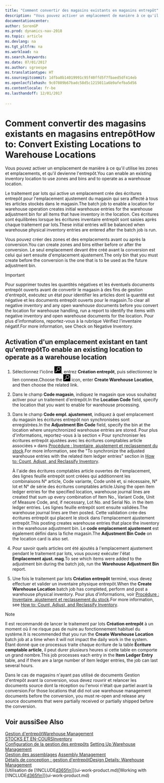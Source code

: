 ```yaml
---
title: "Comment convertir des magasins existants en magasins entrepôt"
description: "Vous pouvez activer un emplacement de manière à ce qu'il utilise les zones et emplacements, et qu'il devienne l'entrepôt."
documentationcenter: 
author: SorenGP
ms.prod: dynamics-nav-2018
ms.topic: article
ms.devlang: na
ms.tgt_pltfrm: na
ms.workload: na
ms.search.keywords: 
ms.date: 07/01/2017
ms.author: sgroespe
ms.translationtype: HT
ms.sourcegitcommit: 1dfba8b14019991c95f40ffd5f7fbaed5df414eb
ms.openlocfilehash: 9c07809b67badc58d5c1215011a6b9afefba5d56
ms.contentlocale: fr-be
ms.lasthandoff: 12/01/2017

---
```

# <a name="how-to-convert-existing-locations-to-warehouse-locations"></a><span data-ttu-id="0895b-103">Comment convertir des magasins existants en magasins entrepôt</span><span class="sxs-lookup"><span data-stu-id="0895b-103">How to: Convert Existing Locations to Warehouse Locations</span></span>
<span data-ttu-id="0895b-104">Vous pouvez activer un emplacement de manière à ce qu'il utilise les zones et emplacements, et qu'il devienne l'entrepôt.</span><span class="sxs-lookup"><span data-stu-id="0895b-104">You can enable an existing inventory location to use zones and bins and to operate as a warehouse location.</span></span>  

<span data-ttu-id="0895b-105">Le traitement par lots qui active un emplacement crée des écritures entrepôt pour l'emplacement ajustement du magasin qui sera affecté à tous les articles stockés dans le magasin.</span><span class="sxs-lookup"><span data-stu-id="0895b-105">The batch job to enable a location for warehouse operation creates initial warehouse entries for the warehouse adjustment bin for all items that have inventory in the location.</span></span> <span data-ttu-id="0895b-106">Ces écritures sont équilibrées lorsque les écritures inventaire entrepôt sont saisies après chaque traitement par lots.</span><span class="sxs-lookup"><span data-stu-id="0895b-106">These initial entries will be balanced when warehouse physical inventory entries are entered after the batch job is run.</span></span>  

<span data-ttu-id="0895b-107">Vous pouvez créer des zones et des emplacements avant ou après la conversion.</span><span class="sxs-lookup"><span data-stu-id="0895b-107">You can create zones and bins either before or after the conversion.</span></span> <span data-ttu-id="0895b-108">Le seul emplacement devant être créé avant la conversion est celui qui sert ensuite d'emplacement ajustement.</span><span class="sxs-lookup"><span data-stu-id="0895b-108">The only bin that you must create before the conversion is the one that is to be used as the future adjustment bin.</span></span>  

> [!IMPORTANT]  
>  <span data-ttu-id="0895b-109">Pour supprimer toutes les quantités négatives et les éventuels documents entrepôt ouverts avant de convertir le magasin à des fins de gestion d'entrepôt, exécutez un état pour identifier les articles dont la quantité est négative et les documents entrepôt ouverts pour le magasin.</span><span class="sxs-lookup"><span data-stu-id="0895b-109">To clear all negative inventory and any open warehouse documents before you convert the location for warehouse handling, run a report to identify the items with negative inventory and open warehouse documents for the location.</span></span> <span data-ttu-id="0895b-110">Pour plus d'informations, reportez\-vous à la rubrique Vérifiez l'inventaire négatif.</span><span class="sxs-lookup"><span data-stu-id="0895b-110">For more information, see Check on Negative Inventory.</span></span>  

## <a name="to-enable-an-existing-location-to-operate-as-a-warehouse-location"></a><span data-ttu-id="0895b-111">Activation d'un emplacement existant en tant qu'entrepôt</span><span class="sxs-lookup"><span data-stu-id="0895b-111">To enable an existing location to operate as a warehouse location</span></span>  
1.  <span data-ttu-id="0895b-112">Sélectionnez l'icône ![Page ou état pour la recherche](media/ui-search/search_small.png "Page ou état pour la recherche"), entrez **Création entrepôt**, puis sélectionnez le lien connexe.</span><span class="sxs-lookup"><span data-stu-id="0895b-112">Choose the ![Search for Page or Report](media/ui-search/search_small.png "Search for Page or Report icon") icon, enter **Create Warehouse Location**, and then choose the related link.</span></span>  
2.  <span data-ttu-id="0895b-113">Dans le champ **Code magasin**, indiquez le magasin que vous souhaitez activer pour un traitement d'entrepôt.</span><span class="sxs-lookup"><span data-stu-id="0895b-113">In the **Location Code** field, specify the location that you want to enable for warehouse processing.</span></span>  
3.  <span data-ttu-id="0895b-114">Dans le champ **Code empl. ajustement**, indiquez à quel emplacement du magasin les écritures entrepôt non synchronisées sont enregistrées.</span><span class="sxs-lookup"><span data-stu-id="0895b-114">In the **Adjustment Bin Code** field, specify the bin at the location where unsynchronized warehouse entries are stored.</span></span> <span data-ttu-id="0895b-115">Pour plus d'informations, reportez-vous à la section « Pour synchroniser les écritures entrepôt ajustées avec les écritures comptables article associées » dans [Procédure : Inventaire, ajustement et reclassement du stock](inventory-how-count-adjust-reclassify.md).</span><span class="sxs-lookup"><span data-stu-id="0895b-115">For more information, see the "To synchronize the adjusted warehouse entries with the related item ledger entries" section in [How to: Count, Adjust, and Reclassify Inventory](inventory-how-count-adjust-reclassify.md).</span></span>  

    <span data-ttu-id="0895b-116">À l'aide des écritures comptables article ouvertes de l'emplacement, des lignes feuille entrepôt sont créées qui additionnent les combinaisons N° article, Code variante, Code unité et, si nécessaire, N° lot et N° de série des écritures comptables article.</span><span class="sxs-lookup"><span data-stu-id="0895b-116">Using the open item ledger entries for the specified location, warehouse journal lines are created that sum up every combination of Item No., Variant Code, Unit of Measure Code, and, if necessary, Lot No. and Serial No. in the item ledger entries.</span></span> <span data-ttu-id="0895b-117">Les lignes feuille entrepôt sont ensuite validées.</span><span class="sxs-lookup"><span data-stu-id="0895b-117">The warehouse journal lines are then posted.</span></span> <span data-ttu-id="0895b-118">Cette validation crée des écritures entrepôt qui placent le stock dans l'emplacement ajustement entrepôt.</span><span class="sxs-lookup"><span data-stu-id="0895b-118">This posting creates warehouse entries that place the inventory in the warehouse adjustment bin.</span></span> <span data-ttu-id="0895b-119">Le **code emplacement ajustement** est également défini dans la fiche magasin.</span><span class="sxs-lookup"><span data-stu-id="0895b-119">The **Adjustment Bin Code** on the location card is also set.</span></span>  

4.  <span data-ttu-id="0895b-120">Pour savoir quels articles ont été ajoutés à l'emplacement ajustement pendant le traitement par lots, vous pouvez exécuter l'état **Emplacement ajust. mag**.</span><span class="sxs-lookup"><span data-stu-id="0895b-120">To see which items were added to the adjustment bin during the batch job, run the **Warehouse Adjustment Bin** report.</span></span>  
5.  <span data-ttu-id="0895b-121">Une fois le traitement par lots **Création entrepôt** terminé, vous devez effectuer et valider un inventaire physique entrepôt.</span><span class="sxs-lookup"><span data-stu-id="0895b-121">When the **Create Warehouse Location** batch job has completed, perform and post a warehouse physical inventory.</span></span> <span data-ttu-id="0895b-122">Pour plus d'informations, voir [Procédure : Inventaire, ajustement et reclassement du stock](inventory-how-count-adjust-reclassify.md).</span><span class="sxs-lookup"><span data-stu-id="0895b-122">For more information, see [How to: Count, Adjust, and Reclassify Inventory](inventory-how-count-adjust-reclassify.md).</span></span>  

> [!NOTE]  
>  <span data-ttu-id="0895b-123">Il est recommandé de lancer le traitement par lots **Création entrepôt** à un moment où il ne risque pas de nuire au fonctionnement habituel du système.</span><span class="sxs-lookup"><span data-stu-id="0895b-123">It is recommended that you run the **Create Warehouse Location** batch job at a time when it will not impact the daily work in the system.</span></span> <span data-ttu-id="0895b-124">Étant donné que ce processus traite chaque écriture de la table **Écriture comptable article**, il peut durer plusieurs heures si cette table en comporte un grand nombre.</span><span class="sxs-lookup"><span data-stu-id="0895b-124">This job processes each entry in the **Item Ledger Entry** table, and if there are a large number of item ledger entries, the job can last several hours.</span></span>  

 <span data-ttu-id="0895b-125">Dans le cas de magasins n'ayant pas utilisé de documents Gestion d'entrepôt avant la conversion, vous devez rouvrir et relancer les documents source dont la réception ou l'envoi n'était que partiel avant la conversion.</span><span class="sxs-lookup"><span data-stu-id="0895b-125">For those locations that did not use warehouse management documents before the conversion, you must re-open and release any source documents that were partially received or partially shipped before the conversion.</span></span>  

## <a name="see-also"></a><span data-ttu-id="0895b-126">Voir aussi</span><span class="sxs-lookup"><span data-stu-id="0895b-126">See Also</span></span>  
[<span data-ttu-id="0895b-127">Gestion d'entrepôt</span><span class="sxs-lookup"><span data-stu-id="0895b-127">Warehouse Management</span></span>](warehouse-manage-warehouse.md)  
[<span data-ttu-id="0895b-128">STOCKS ET EN-COURS</span><span class="sxs-lookup"><span data-stu-id="0895b-128">Inventory</span></span>](inventory-manage-inventory.md)  
<span data-ttu-id="0895b-129">[Configuration de la gestion des entrepôts](warehouse-setup-warehouse.md)   </span><span class="sxs-lookup"><span data-stu-id="0895b-129">[Setting Up Warehouse Management](warehouse-setup-warehouse.md)   </span></span>  
<span data-ttu-id="0895b-130">[Gestion des assemblages](assembly-assemble-items.md)  </span><span class="sxs-lookup"><span data-stu-id="0895b-130">[Assembly Management](assembly-assemble-items.md)  </span></span>  
[<span data-ttu-id="0895b-131">Détails de conception : gestion d'entrepôt</span><span class="sxs-lookup"><span data-stu-id="0895b-131">Design Details: Warehouse Management</span></span>](design-details-warehouse-management.md)  
<span data-ttu-id="0895b-132">[Utilisation de [!INCLUDE[d365fin](includes/d365fin_md.md)]](ui-work-product.md)</span><span class="sxs-lookup"><span data-stu-id="0895b-132">[Working with [!INCLUDE[d365fin](includes/d365fin_md.md)]](ui-work-product.md)</span></span>

